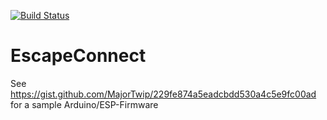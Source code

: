 [![Build Status](https://travis-ci.com/MajorTwip/EscapeConnect.svg?token=8dhzR5sR9ycc8fGPsDMh&branch=master)](https://travis-ci.com/MajorTwip/EscapeConnect)

# EscapeConnect

See https://gist.github.com/MajorTwip/229fe874a5eadcbdd530a4c5e9fc00ad for a sample Arduino/ESP-Firmware
